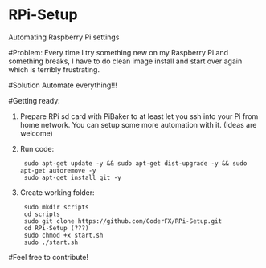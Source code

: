 # RPi-Setup
Automating Raspberry Pi settings

#Problem:
Every time I try something new on my Raspberry Pi and something breaks, I have to do clean image install and start over again which is terribly frustrating.

#Solution
Automate everything!!!

#Getting ready:

1. Prepare RPi sd card with PiBaker to at least let you ssh into your Pi from home network. You can setup some more automation with it. (Ideas are welcome)

2. Run code:

		sudo apt-get update -y && sudo apt-get dist-upgrade -y && sudo apt-get autoremove -y
		sudo apt-get install git -y


3. Create working folder:

		sudo mkdir scripts
		cd scripts
		sudo git clone https://github.com/CoderFX/RPi-Setup.git
		cd RPi-Setup (???)
		sudo chmod +x start.sh
		sudo ./start.sh

#Feel free to contribute!

